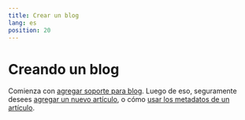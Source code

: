 ```yaml
---
title: Crear un blog
lang: es
position: 20
---
```


# Creando un blog

Comienza con [agregar soporte para blog](/docs/learn/create-a-blog/add-blog-support). Luego de eso, seguramente desees [agregar un nuevo artículo](/docs/learn/create-a-blog/generate-new-blog-posts), o cómo [usar los metadatos de un artículo](/docs/learn/create-a-blog/use-blog-post-data-in-template).
